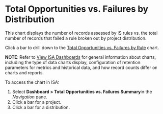 # Total Opportunities vs. Failures by Distribution

This chart displays the number of records assessed by IS rules vs. the
total number of records that failed a rule broken out by project
distribution.

Click a bar to drill down to the [Total Opportunities vs. Failures by
Rule](Total_Opportunities_vs._Failures_by_Rule) chart.

<span style="font-weight: bold;">NOTE</span>: Refer to [View ISA
Dashboards](View_ISA_Dashboards) for general information about
charts, including the type of data charts display, configuration of
retention parameters for metrics and historical data, and how record
counts differ on charts and reports.

To access the chart in ISA:

1.  Select <span style="font-weight: bold;">Dashboard \> Total
    Opportunities vs. Failures Summary</span>in the
    <span style="font-style: italic;">Navigation</span> pane.
2.  Click a bar for a project.
3.  Click a bar for a distribution.

